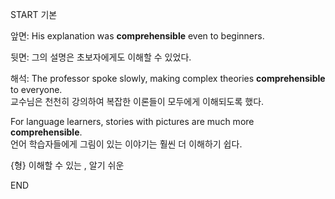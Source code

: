 START
기본

앞면:
His explanation was **comprehensible** even to beginners.

뒷면:
그의 설명은 초보자에게도 이해할 수 있었다.

해석:
The professor spoke slowly, making complex theories **comprehensible** to everyone.  
교수님은 천천히 강의하여 복잡한 이론들이 모두에게 이해되도록 했다.

For language learners, stories with pictures are much more **comprehensible**.  
언어 학습자들에게 그림이 있는 이야기는 훨씬 더 이해하기 쉽다.

{형} 이해할 수 있는 , 알기 쉬운
<!--ID: 1747213161372-->
END